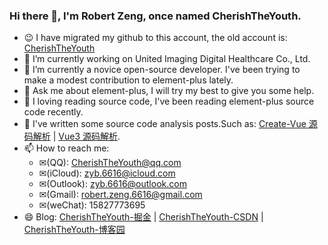 ### Hi there 👋, I'm Robert Zeng, once named CherishTheYouth.

- 😉 I have migrated my github to this account, the old account is: [CherishTheYouth](https://github.com/CherishTheYouth/)
- 🔭 I’m currently working on United Imaging Digital Healthcare Co., Ltd.
- 🌱 I’m currently a novice open-source developer. I've been trying to make a modest contribution to element-plus lately.
- 💬 Ask me about element-plus, I will try my best to give you some help.
- 🐬 I loving reading source code, I've been reading element-plus source code recently.
- 🐋 I've written some source code analysis posts.Such as: [Create-Vue 源码解析](https://juejin.cn/column/7276696116905377844) | [Vue3 源码解析](https://juejin.cn/column/7289047550740316220).
- 📫 How to reach me:
  - ✉(QQ): CherishTheYouth@qq.com
  - ✉(iCloud): zyb.6616@icloud.com
  - ✉(Outlook): zyb.6616@outlook.com
  - ✉(Gmail): robert.zeng.6616@gmail.com
  - ✉(weChat): 15827773695
- 😄 Blog: [CherishTheYouth-掘金](https://juejin.cn/user/4248168662043367) | [CherishTheYouth-CSDN](https://blog.csdn.net/CherishTheYouth) | [CherishTheYouth-博客园](https://www.cnblogs.com/CherishTheYouth/)
  
